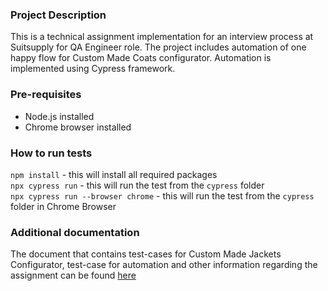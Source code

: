 ### Project Description
This is a technical assignment implementation for an interview process at Suitsupply for QA Engineer role. The project includes automation of one happy flow for Custom Made Coats configurator. Automation is implemented using Cypress framework.
### Pre-requisites
* Node.js installed
* Chrome browser installed

### How to run tests
`npm install` - this will install all required packages<br>
`npx cypress run` - this will run the test from the `cypress` folder<br>
`npx cypress run --browser chrome` - this will run the test from the `cypress` folder in Chrome Browser

### Additional documentation
The document that contains test-cases for Custom Made Jackets Configurator, test-case for automation and other information regarding the assignment can be found [here](https://drive.google.com/file/d/1lb-xV1WzjTBjaLa5lQUi3XnePYuQtq9L/view?usp=sharing)
